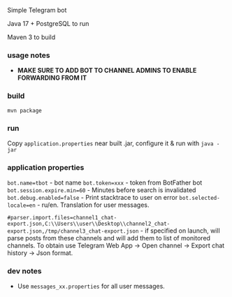 Simple Telegram bot

Java 17 + PostgreSQL to run

Maven 3 to build

### usage notes

* **MAKE SURE TO ADD BOT TO CHANNEL ADMINS TO ENABLE FORWARDING FROM IT**

### build
`mvn package`

### run
Copy `application.properties` near built .jar, configure it & run with
`java -jar`

### application properties
`bot.name=tbot` - bot name
`bot.token=xxx` - token from BotFather bot
`bot.session.expire.min=60` - Minutes before search is invalidated
`bot.debug.enabled=false` - Print stacktrace to user on error
`bot.selected-locale=en` - ru/en. Translation for user messages.

`#parser.import.files=channel1_chat-export.json,C:\\Users\\user\\Desktop\\channel2_chat-export.json,/tmp/channel3_chat-export.json` - if specified on launch, will parse posts from these channels and will add them to list of monitored channels. To obtain use Telegram Web App -> Open channel -> Export chat history -> Json format. 

### dev notes

* Use `messages_xx.properties` for all user messages.
